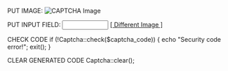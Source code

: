 PUT IMAGE:
<img id="captcha" src="{$base_url}securimage/show" alt="CAPTCHA Image"/>
	
PUT INPUT FIELD:
<input type="text" name="captcha_code" size="10" maxlength="6" />
<a href="#" onclick="$('#captcha').attr('src', '{$base_url}securimage/show?' + Math.random()); return false">[ Different Image ]</a>

CHECK CODE
if (!Captcha::check($captcha_code)) { echo "Security code error!"; exit(); }

CLEAR GENERATED CODE
Captcha::clear();

